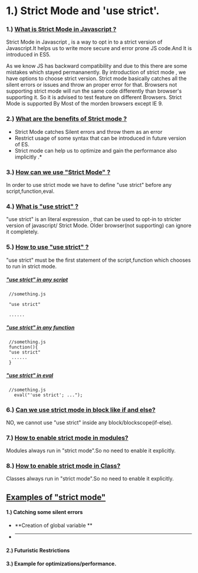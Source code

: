 # 1.) Strict Mode and 'use strict'.

  ### 1.) <ins> What is Strict Mode in Javascript ? </ins>
  Strict Mode in Javascript , is a way to opt in to a strict version of Javascript.It helps us to write more secure and error prone JS code.And It is introduced in ES5.

  As we know JS has backward compatibility and due to this there are some mistakes which stayed permananently.
  By introduction of strict mode , we have options to choose strict version. 
  Strict mode basically catches all the silent errors or issues and throw an proper error for that.
  Browsers not supporting strict mode will run the same code differently than browser's supporting it.
  So it is advised to test feature on different Browsers. Strict Mode is supported By Most of the morden browsers except IE 9. 

  ### 2.) <ins> What are the benefits of Strict mode ? </ins>
  - Strict Mode catches Silent errors and throw them as an error
  - Restrict usage of some syntax that can be introduced in future version of ES.
  - Strict mode can help us to optimize and gain the performance also implicitly .*
  
  ### 3.) <ins> How can we use "Strict Mode" ? </ins>
  In order to use strict mode we have to define "use strict" before any script,function,eval.

  ### 4.) <ins>What is "use strict" ? </ins>
  "use strict" is an literal expression , that can be used to opt-in to stricter version of javascript/ Strict Mode. Older browser(not supporting) can ignore it completely.

  ### 5.) <ins> How to use "use strict" ? </ins>
  "use strict" must be the first statement of the script,function which chooses to run in strict mode.

  ##### <ins>"use strict" in any script</ins>
  
     //something.js

     "use strict"

     ......
       

  ##### <ins>"use strict" in any function</ins>

     //something.js
     function(){
     "use strict"
      ......
     }

  ##### <ins>"use strict" in eval</ins>

     //something.js
       eval("'use strict'; ...");
       
       
       
  ### 6.) <ins>Can we use strict mode in block like if and else? </ins>
  NO, we cannot use "use strict" inside any block/blockscope(if-else).
       
  ### 7.) <ins>How to enable strict mode in modules? </ins>
  Modules always run in "strict mode".So no need to enable it explicitly.
       
  ### 8.) <ins>How to enable strict mode in Class? </ins>
  Classes always run in "strict mode".So no need to enable it explicitly.


  ## <ins>Examples of "strict mode" </ins>
  
  #### 1.) Catching some silent errors
  
  - **Creation of global variable **
  - ****
  #### 2.) Futuristic Restrictions
  #### 3.) Example for optimizations/performance.
  
  
